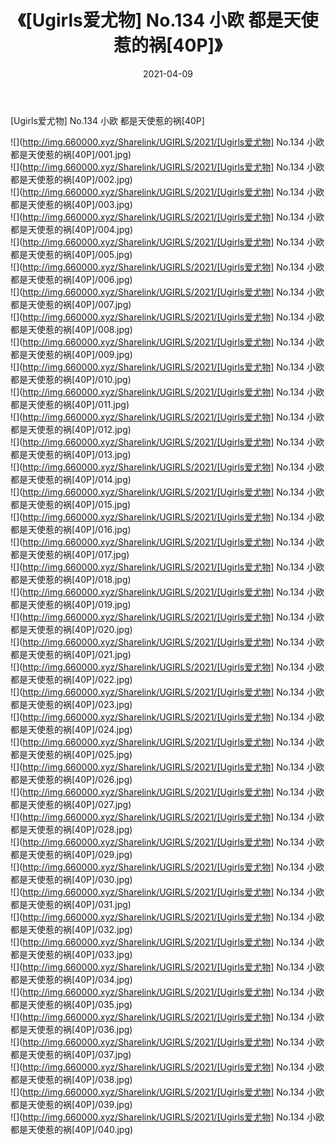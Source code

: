 ﻿---
layout: post
title:  《[Ugirls爱尤物] No.134 小欧 都是天使惹的祸[40P]》
date:   2021-04-09
img: http://img.660000.xyz/Sharelink/UGIRLS/2021/[Ugirls爱尤物] No.134 小欧 都是天使惹的祸[40P]/000.jpg
categories: [美女, 清纯, 唯美]
---

[Ugirls爱尤物] No.134 小欧 都是天使惹的祸[40P]

  ![](http://img.660000.xyz/Sharelink/UGIRLS/2021/[Ugirls爱尤物] No.134 小欧 都是天使惹的祸[40P]/001.jpg) <br> ![](http://img.660000.xyz/Sharelink/UGIRLS/2021/[Ugirls爱尤物] No.134 小欧 都是天使惹的祸[40P]/002.jpg) <br> ![](http://img.660000.xyz/Sharelink/UGIRLS/2021/[Ugirls爱尤物] No.134 小欧 都是天使惹的祸[40P]/003.jpg) <br> ![](http://img.660000.xyz/Sharelink/UGIRLS/2021/[Ugirls爱尤物] No.134 小欧 都是天使惹的祸[40P]/004.jpg) <br> ![](http://img.660000.xyz/Sharelink/UGIRLS/2021/[Ugirls爱尤物] No.134 小欧 都是天使惹的祸[40P]/005.jpg) <br> ![](http://img.660000.xyz/Sharelink/UGIRLS/2021/[Ugirls爱尤物] No.134 小欧 都是天使惹的祸[40P]/006.jpg) <br> ![](http://img.660000.xyz/Sharelink/UGIRLS/2021/[Ugirls爱尤物] No.134 小欧 都是天使惹的祸[40P]/007.jpg) <br> ![](http://img.660000.xyz/Sharelink/UGIRLS/2021/[Ugirls爱尤物] No.134 小欧 都是天使惹的祸[40P]/008.jpg) <br> ![](http://img.660000.xyz/Sharelink/UGIRLS/2021/[Ugirls爱尤物] No.134 小欧 都是天使惹的祸[40P]/009.jpg) <br> ![](http://img.660000.xyz/Sharelink/UGIRLS/2021/[Ugirls爱尤物] No.134 小欧 都是天使惹的祸[40P]/010.jpg) <br> ![](http://img.660000.xyz/Sharelink/UGIRLS/2021/[Ugirls爱尤物] No.134 小欧 都是天使惹的祸[40P]/011.jpg) <br> ![](http://img.660000.xyz/Sharelink/UGIRLS/2021/[Ugirls爱尤物] No.134 小欧 都是天使惹的祸[40P]/012.jpg) <br> ![](http://img.660000.xyz/Sharelink/UGIRLS/2021/[Ugirls爱尤物] No.134 小欧 都是天使惹的祸[40P]/013.jpg) <br> ![](http://img.660000.xyz/Sharelink/UGIRLS/2021/[Ugirls爱尤物] No.134 小欧 都是天使惹的祸[40P]/014.jpg) <br> ![](http://img.660000.xyz/Sharelink/UGIRLS/2021/[Ugirls爱尤物] No.134 小欧 都是天使惹的祸[40P]/015.jpg) <br> ![](http://img.660000.xyz/Sharelink/UGIRLS/2021/[Ugirls爱尤物] No.134 小欧 都是天使惹的祸[40P]/016.jpg) <br> ![](http://img.660000.xyz/Sharelink/UGIRLS/2021/[Ugirls爱尤物] No.134 小欧 都是天使惹的祸[40P]/017.jpg) <br> ![](http://img.660000.xyz/Sharelink/UGIRLS/2021/[Ugirls爱尤物] No.134 小欧 都是天使惹的祸[40P]/018.jpg) <br> ![](http://img.660000.xyz/Sharelink/UGIRLS/2021/[Ugirls爱尤物] No.134 小欧 都是天使惹的祸[40P]/019.jpg) <br> ![](http://img.660000.xyz/Sharelink/UGIRLS/2021/[Ugirls爱尤物] No.134 小欧 都是天使惹的祸[40P]/020.jpg) <br> ![](http://img.660000.xyz/Sharelink/UGIRLS/2021/[Ugirls爱尤物] No.134 小欧 都是天使惹的祸[40P]/021.jpg) <br> ![](http://img.660000.xyz/Sharelink/UGIRLS/2021/[Ugirls爱尤物] No.134 小欧 都是天使惹的祸[40P]/022.jpg) <br> ![](http://img.660000.xyz/Sharelink/UGIRLS/2021/[Ugirls爱尤物] No.134 小欧 都是天使惹的祸[40P]/023.jpg) <br> ![](http://img.660000.xyz/Sharelink/UGIRLS/2021/[Ugirls爱尤物] No.134 小欧 都是天使惹的祸[40P]/024.jpg) <br> ![](http://img.660000.xyz/Sharelink/UGIRLS/2021/[Ugirls爱尤物] No.134 小欧 都是天使惹的祸[40P]/025.jpg) <br> ![](http://img.660000.xyz/Sharelink/UGIRLS/2021/[Ugirls爱尤物] No.134 小欧 都是天使惹的祸[40P]/026.jpg) <br> ![](http://img.660000.xyz/Sharelink/UGIRLS/2021/[Ugirls爱尤物] No.134 小欧 都是天使惹的祸[40P]/027.jpg) <br> ![](http://img.660000.xyz/Sharelink/UGIRLS/2021/[Ugirls爱尤物] No.134 小欧 都是天使惹的祸[40P]/028.jpg) <br> ![](http://img.660000.xyz/Sharelink/UGIRLS/2021/[Ugirls爱尤物] No.134 小欧 都是天使惹的祸[40P]/029.jpg) <br> ![](http://img.660000.xyz/Sharelink/UGIRLS/2021/[Ugirls爱尤物] No.134 小欧 都是天使惹的祸[40P]/030.jpg) <br> ![](http://img.660000.xyz/Sharelink/UGIRLS/2021/[Ugirls爱尤物] No.134 小欧 都是天使惹的祸[40P]/031.jpg) <br> ![](http://img.660000.xyz/Sharelink/UGIRLS/2021/[Ugirls爱尤物] No.134 小欧 都是天使惹的祸[40P]/032.jpg) <br> ![](http://img.660000.xyz/Sharelink/UGIRLS/2021/[Ugirls爱尤物] No.134 小欧 都是天使惹的祸[40P]/033.jpg) <br> ![](http://img.660000.xyz/Sharelink/UGIRLS/2021/[Ugirls爱尤物] No.134 小欧 都是天使惹的祸[40P]/034.jpg) <br> ![](http://img.660000.xyz/Sharelink/UGIRLS/2021/[Ugirls爱尤物] No.134 小欧 都是天使惹的祸[40P]/035.jpg) <br> ![](http://img.660000.xyz/Sharelink/UGIRLS/2021/[Ugirls爱尤物] No.134 小欧 都是天使惹的祸[40P]/036.jpg) <br> ![](http://img.660000.xyz/Sharelink/UGIRLS/2021/[Ugirls爱尤物] No.134 小欧 都是天使惹的祸[40P]/037.jpg) <br> ![](http://img.660000.xyz/Sharelink/UGIRLS/2021/[Ugirls爱尤物] No.134 小欧 都是天使惹的祸[40P]/038.jpg) <br> ![](http://img.660000.xyz/Sharelink/UGIRLS/2021/[Ugirls爱尤物] No.134 小欧 都是天使惹的祸[40P]/039.jpg) <br> ![](http://img.660000.xyz/Sharelink/UGIRLS/2021/[Ugirls爱尤物] No.134 小欧 都是天使惹的祸[40P]/040.jpg) <br>